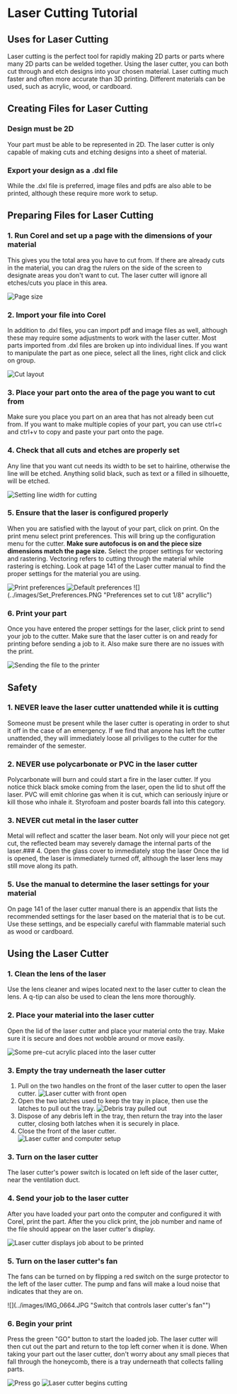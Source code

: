# Laser Cutting Tutorial
## Uses for Laser Cutting

Laser cutting is the perfect tool for rapidly making 2D parts or parts where many 2D parts can be welded together. Using the laser cutter, you can both cut through and etch designs into your chosen material. Laser cutting much faster and often more accurate than 3D printing. Different materials can be used, such as acrylic, wood, or cardboard.

## Creating Files for Laser Cutting

### Design must be 2D
Your part must be able to be represented in 2D. The laser cutter is only capable of making cuts and etching designs into a sheet of material.

### Export your design as a .dxl file
While the .dxl file is preferred, image files and pdfs are also able to be printed, although these require more work to setup.

## Preparing Files for Laser Cutting

### 1. Run Corel and set up a page with the dimensions of your material
This gives you the total area you have to cut from. If there are already cuts in the material, you can drag the rulers on the side of the screen to designate areas you don't want to cut. The laser cutter will ignore all etches/cuts you place in this area.

![](../images/Page_Size.PNG "Page size")
### 2. Import your file into Corel
In addition to .dxl files, you can import pdf and image files as well, although these may require some adjustments to work with the laser cutter. Most parts imported from .dxl files are broken up into individual lines. If you want to manipulate the part as one piece, select all the lines, right click and click on group.


![](../images/Layout.PNG "Cut layout")
### 3. Place your part onto the area of the page you want to cut from
Make sure you place you part on an area that has not already been cut from. If you want to make multiple copies of your part, you can use ctrl+c and ctrl+v to copy and paste your part onto the page.

### 4. Check that all cuts and etches are properly set
Any line that you want cut needs its width to be set to hairline, otherwise the line will be etched. Anything solid black, such as text or a filled in silhouette, will be etched.


![](../images/Line_WidthC.PNG "Setting line width for cutting")

### 5. Ensure that the laser is configured properly
When you are satisfied with the layout of your part, click on print. On the print menu select print preferences. This will bring up the configuration menu for the cutter. **Make sure autofocus is on and the piece size dimensions match the page size.** Select the proper settings for vectoring and rastering. Vectoring refers to cutting through the material while rastering is etching. Look at page 141 of the Laser cutter manual to find the proper settings for the material you are using.

![](../images/PrintscreenC.PNG "Print preferences")
![](../images/Preferences.PNG "Default preferences")
![](../images/Set_Preferences.PNG "Preferences set to cut 1/8" acryllic")


### 6. Print your part
Once you have entered the proper settings for the laser, click print to send your job to the cutter. Make sure that the laser cutter is on and ready for printing before sending a job to it. Also make sure there are no issues with the print.


![](../images/Print.PNG "Sending the file to the printer")
## Safety
### 1. NEVER leave the laser cutter unattended while it is cutting
Someone must be present while the laser cutter is operating in order to shut it off in the case of an emergency. If we find that anyone has left the cutter unattended, they will immediately loose all priviliges to the cutter for the remainder of the semester.
### 2. NEVER use polycarbonate or PVC in the laser cutter
Polycarbonate will burn and could start a fire in the laser cutter. If you notice thick black smoke coming from the laser, open the lid to shut off the laser. PVC will emit chlorine gas when it is cut, which can seriously injure or kill those who inhale it. Styrofoam and poster boards fall into this category.
### 3. NEVER cut metal in the laser cutter
Metal will reflect and scatter the laser beam. Not only will your piece not get cut, the reflected beam may severely damage the internal parts of the laser.### 4. Open the glass cover to immediately stop the laser
Once the lid is opened, the laser is immediately turned off, although the laser lens may still move along its path.
### 5. Use the manual to determine the laser settings for your material
On page 141 of the laser cutter manual there is an appendix that lists the recommended settings for the laser based on the material that is to be cut. Use these settings, and be especially careful with flammable material such as wood or cardboard.

## Using the Laser Cutter
### 1. Clean the lens of the laser
Use the lens cleaner and wipes located next to the laser cutter to clean the lens. A q-tip can also be used to clean the lens more thoroughly.
### 2. Place your material into the laser cutter
Open the lid of the laser cutter and place your material onto the tray. Make sure it is secure and does not wobble around or move easily.

![](../images/IMG_0660.JPG "Some pre-cut acrylic placed into the laser cutter")
### 3. Empty the tray underneath the laser cutter
1. Pull on the two handles on the front of the laser cutter to open the laser cutter.
![](../images/IMG_0620.JPG "Laser cutter with front open")
2. Open the two latches used to keep the tray in place, then use the latches to pull out the tray.
![](../images/IMG_0638.JPG "Debris tray pulled out")
3. Dispose of any debris left in the tray, then return the tray into the laser cutter, closing both latches when it is securely in place.
4. Close the front of the laser cutter.        
![](../images/IMG_0617.JPG "Laser cutter and computer setup")

### 3. Turn on the laser cutter
The laser cutter's power switch is located on left side of the laser cutter, near the ventilation duct.

### 4. Send your job to the laser cutter
After you have loaded your part onto the computer and configured it with Corel, print the part. After the you click print, the job number and name of the file should appear on the laser cutter's display.

![](../images/IMG_0665.JPG "Laser cutter displays job about to be printed")
### 5. Turn on the laser cutter's fan
The fans can be turned on by flipping a red switch on the surge protector to the left of the laser cutter. The pump and fans will make a loud noise that indicates that they are on.

![](../images/IMG_0664.JPG "Switch that controls laser cutter's fan"")
### 6. Begin your print
Press the green "GO" button to start the loaded job. The laser cutter will then cut out the part and return to the top left corner when it is done. When taking your part out the laser cutter, don't worry about any small pieces that fall through the honeycomb, there is a tray underneath that collects falling parts.

![](../images/IMG_0666.JPG "Press go")
![](../images/IMG_0677.JPG "Laser cutter begins cutting")
